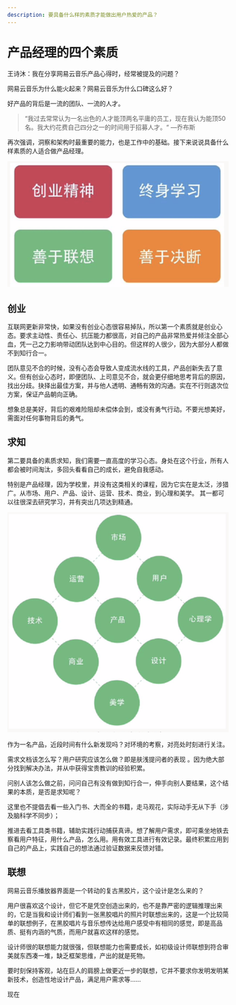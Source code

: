 ```yaml
---
description: 要具备什么样的素质才能做出用户热爱的产品？
---
```


# 产品经理的四个素质

 王诗沐：我在分享网易云音乐产品心得时，经常被提及的问题？

 网易云音乐为什么能火起来？网易云音乐为什么口碑这么好？

 好产品的背后是一流的团队、一流的人才。

> “我过去常常认为一名出色的人才能顶两名平庸的员工，现在我认为能顶50名。我大约花费自己四分之一的时间用于招募人才。“   —乔布斯

 再次强调，洞察和架构时最重要的能力，也是工作中的基础。接下来说说具备什么样素质的人适合做产品经理。

![](../.gitbook/assets/image.png) 

## 创业

 互联网更新非常快，如果没有创业心态很容易掉队，所以第一个素质就是创业心态。要求主动性、责任心、抗压能力都很高，对自己的产品非常热爱并倾注全部心血，凭一己之力影响带动团队达到中心目的。但这样的人很少，因为大部分人都做不到知行合一。

 团队意见不合的时候，没有心态会导致人变成流水线的工具，产品创新失去了意义。但有创业心态时，即便团队、上司意见不合，就会更仔细地思考背后的原因，找出分歧。抉择出最佳方案，并与他人透明、通畅有效的沟通。实在不行则退次位方案，保证产品朝向正确。

 想象总是美好，背后的艰难险阻却未偿体会到，或没有勇气行动。不要光想美好，需面对任何事物背后的勇气。

## 求知

 第二要具备的素质求知，我们需要一直高度的学习心态。身处在这个行业，所有人都会被时间淘汰，多回头看看自己的成长，避免自我感动。

 特别是产品经理，因为学校里，并没有这类相关的课程，因为它实在是太泛，涉猎广。从市场、用户、产品、设计、运营、技术、商业，到心理和美学。 其一都可以往很深去研究学习，并有突出几项达到精通。

![&#x4EA7;&#x54C1;&#x7ECF;&#x7406;&#x77E5;&#x8BC6;&#x77E9;&#x9635;&#x56FE;](../.gitbook/assets/image%20%281%29.png)

 作为一名产品，近段时间有什么新发现吗？对环境的考察，对亮处时刻进行关注。

 需求文档该怎么写？用户研究应该怎么做？即是肤浅提问者的表现 。因为绝大部分找到解决办法，并从中获得宝贵教训的经验积累。

 问别人该怎么做之前，问问自己有没有做到知行合一，伸手向别人要结果，这个结果的本质，是否是求知呢？

 这里也不提倡去看一些入门书、大而全的书籍，走马观花，实际动手无从下手（涉及脑科学不同步）；

 推进去看工具类书籍，辅助实践行动捕获真谛。想了解用户需求，即可乘坐地铁去察看用户特征，用什么产品，怎么用。用有效工具进行有效记录。最终积累应用到自己的产品上，实践自己的想法通过验证数据来反馈对错。

## 联想

 网易云音乐播放器界面是一个转动的复古黑胶片，这个设计是怎么来的？

 用户很喜欢这个设计，但它不是凭空创造出来的，也不是靠严密的逻辑推理出来的，它是当我和设计师们看到一张黑胶唱片的照片时联想出来的，这是一个比较简单的联想例子，在黑胶唱片与音乐想传达给用户感受中有相同的感觉，即是高品质、挺有内涵的气质，而用户就喜欢这样的感觉。

  设计师很的联想能力就很强，但联想能力也需要成长，如初级设计师联想到符合审美就东西凑一堆，缺乏框架思维，产出的就是死物。

 要时刻保持客观，站在巨人的肩膀上做更近一步的联想，它并不要求你发明发明某新技术，创造性地设计产品，满足用户需求等……

现在

